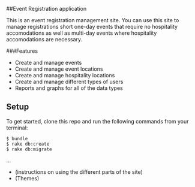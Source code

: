 ##Event Registration application

This is an event registration management site. You can use this site to manage registrations short one-day events that require
no hospitality accomodations as well as multi-day events where hospitality accomodations are necessary.  
   
###Features
* Create and manage events
* Create and manage event locations
* Create and manage hospitality locations
* Create and manage different types of users
* Reports and graphs for all of the data types

## Setup
To get started, clone this repo and run the following commands from your terminal:
```
$ bundle
$ rake db:create
$ rake db:migrate
```
...
* (instructions on using the different parts of the site)
* (Themes)


